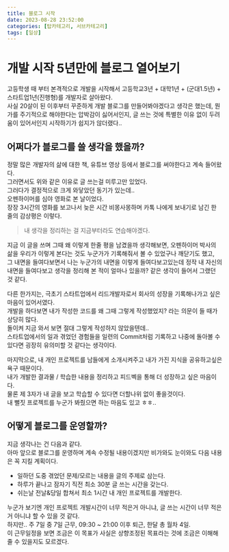 ```yaml
---
title: 블로그 시작
date: 2023-08-28 23:52:00
categories: [탑카테고리, 서브카테고리]
tags: [일상]
---
```



# 개발 시작 5년만에 블로그 열어보기
고등학생 때 부터 본격적으로 개발을 시작해서 고등학교3년 + 대학1년 + (군대1.5년) + 스타트업1년(진행형)를 개발자로 살아왔다.  
사실 20살이 된 이후부터 꾸준하게 개발 블로그를 만들어봐야겠다고 생각은 했는데, 뭔가를 주기적으로 해야한다는 압박감이 싫어서인지, 글 쓰는 것에 특별한 이유 없이 두려움이 있어서인지 시작하기가 쉽지가 않더랬다..  
  
  
## 어쩌다가 블로그를 쓸 생각을 했을까?
정말 많은 개발자의 삶에 대한 책, 유튜브 영상 등에서 블로그를 써야한다고 계속 들어왔다.  
그러면서도 위와 같은 이유로 글 쓰는걸 미루고만 있었다.  
그러다가 결정적으로 크게 와닿았던 동기가 있는데..  
오펜하이머를 심야 영화로 본 날이었다.  
장장 3시간의 영화를 보고나서 늦은 시간 비몽사몽하며 카톡 나에게 보내기로 남긴 한 줄의 감상평은 이렇다.  
> 내 생각을 정리하는 걸 지금부터라도 연습해야겠다.

지금 이 글을 쓰며 그때 왜 이렇게 한줄 평을 남겼을까 생각해보면, 오펜하이머 박사의 삶을 우리가 이렇게 본다는 것도 누군가가 기록해줘서 볼 수 있었구나 깨닫기도 했고,  
그 내면을 들여다보면서 나는 누군가의 내면을 이렇게 들여다보고있는데 정작 내 자신의 내면을 들여다보고 생각을 정리해 본 적이 얼마나 있을까? 같은 생각이 들어서 그랬던 것 같다.
  
다른 한가지는, 극초기 스타트업에서 리드개발자로서 회사의 성장을 기록해나가고 싶은 마음이 있어서였다.  
개발을 하다보면 내가 작성한 코드를 왜 그때 그렇게 작성했었지? 라는 의문이 들 때가 상당히 많다.  
돌이켜 지금 와서 보면 절대 그렇게 작성하지 않았을텐데..  
스타트업에서의 일과 겪었던 경험들을 일련의 Commit처럼 기록하고 나중에 돌아볼 수 있다면 굉장히 유의미할 것 같다는 생각이다.
  
마지막으로, 내 개인 프로젝트를 남들에게 소개시켜주고 내가 가진 지식을 공유하고싶은 욕구 때문이다.  
내가 개발한 결과물 / 학습한 내용을 정리하고 피드벡을 통해 더 성장하고 싶은 마음이다.  
물론 제 3자가 내 글을 보고 학습할 수 있다면 더할나위 없이 좋을것이다.  
내 뻘짓 프로젝트를 누군가 봐줬으면 하는 마음도 있고 ㅎㅎ..
  

## 어떻게 블로그를 운영할까?
지금 생각나는 건 다음과 같다.  
아마 앞으로 블로그를 운영하며 계속 수정될 내용이겠지만 비가와도 눈이와도 다음 내용은 꼭 지킬 계획이다.
- 일하던 도중 겪었던 문제/모르는 내용을 글의 주제로 삼는다.
- 하루가 끝나고 잠자기 직전 최소 30분 글 쓰는 시간을 갖는다.
- 쉬는날 전날&당일 합쳐서 최소 1시간 내 개인 프로젝트를 개발한다.

누군가 보기엔 개인 프로젝트 개발시간이 너무 적은거 아니냐, 글 쓰는 시간이 너무 적은거 아니냐 할 수 있을 것 같다.  
하지만.. 주 7일 중 7일 근무, 09:30 ~ 21:00 이후 퇴근, 한달 총 월차 4일.  
이 근무일정을 보면 조금은 이 목표가 사실은 상향조정된 목표라는 것에 조금은 이해해줄 수 있을지도 모르겠다. 
